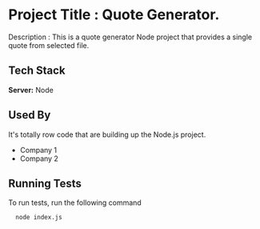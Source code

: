 # Project Title : Quote Generator.

Description : This is a quote generator Node project that provides a single quote from selected file.

## Tech Stack

**Server:** Node 


## Used By

It's totally row code that are building up the Node.js project.

- Company 1
- Company 2


## Running Tests

To run tests, run the following command

```bash
  node index.js
```
